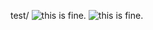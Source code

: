 test/
![this is fine.](https://github.com/exinmusic/exinmusic/blob/master/giphy-downsized-large.gif?raw=true) ![this is fine.](https://github.com/exinmusic/exinmusic/blob/master/gang-signs.gif?raw=true)
